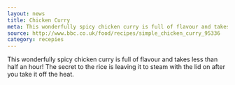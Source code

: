 ```yaml
---
layout: news
title: Chicken Curry
meta: This wonderfully spicy chicken curry is full of flavour and takes less than half an hour!
source: http://www.bbc.co.uk/food/recipes/simple_chicken_curry_95336
category: recepies
---
```


This wonderfully spicy chicken curry is full of flavour and takes less than half an hour! The secret to the rice is leaving it to steam with the lid on after you take it off the heat.